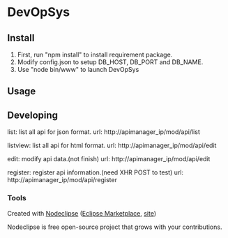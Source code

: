 

# DevOpSys

## Install
1. First, run "npm install" to install requirement package.
2. Modify config.json to setup DB_HOST, DB_PORT and DB_NAME.
3. Use "node bin/www" to launch DevOpSys


## Usage



## Developing
list: list all api for json format.
url: http://apimanager_ip/mod/api/list 

listview: list all api for html format.
url: http://apimanager_ip/mod/api/edit

edit: modify api data.(not finish)
url: http://apimanager_ip/mod/api/edit

register: register api information.(need XHR POST to test)
url: http://apimanager_ip/mod/api/register

### Tools

Created with [Nodeclipse](https://github.com/Nodeclipse/nodeclipse-1)
 ([Eclipse Marketplace](http://marketplace.eclipse.org/content/nodeclipse), [site](http://www.nodeclipse.org))   

Nodeclipse is free open-source project that grows with your contributions.
